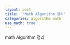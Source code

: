 ```yaml
---
layout: post
title:  "Math Algorithm 정리"
categories: algorithm math
use_math: true
---
```


math Algorithm 정리

